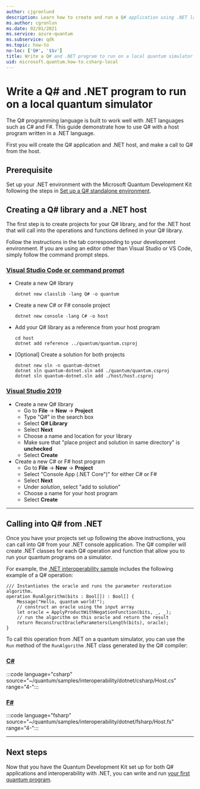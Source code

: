 ```yaml
---
author: cjgronlund
description: Learn how to create and run a Q# application using .NET languages on a local quantum simulator. Q# is built to work well with .NET languages such as C# and F#.
ms.author: cgronlun
ms.date: 02/01/2021
ms.service: azure-quantum
ms.subservice: qdk
ms.topic: how-to
no-loc: ['Q#', '$$v']
title: Write a Q# and .NET program to run on a local quantum simulator
uid: microsoft.quantum.how-to.csharp-local
---
```


# Write a Q# and .NET program to run on a local quantum simulator

The Q# programming language is built to work well with .NET languages such as C# and F#. This guide demonstrate how to use Q# with a host program written in a .NET language.

First you will create the Q# application and .NET host, and make a call to Q# from the host.

## Prerequisite

Set up your .NET environment with the Microsoft Quantum Development Kit following the steps in [Set up a Q# standalone environment](xref:microsoft.quantum.install-qdk.overview.standalone#q-and-other-ides).

## Creating a Q# library and a .NET host

The first step is to create projects for your Q# library, and for the .NET host that will call into the operations and functions defined in your Q# library.

Follow the instructions in the tab corresponding to your development environment.
If you are using an editor other than Visual Studio or VS Code, simply follow the command prompt steps.

### [Visual Studio Code or command prompt](#tab/tabid-cmdline)

- Create a new Q# library

  ```dotnetcli
  dotnet new classlib -lang Q# -o quantum
  ```

- Create a new C# or F# console project

  ```dotnetcli
  dotnet new console -lang C# -o host  
  ```

- Add your Q# library as a reference from your host program

  ```dotnetcli
  cd host
  dotnet add reference ../quantum/quantum.csproj
  ```

- [Optional] Create a solution for both projects

  ```dotnetcli
  dotnet new sln -n quantum-dotnet
  dotnet sln quantum-dotnet.sln add ./quantum/quantum.csproj
  dotnet sln quantum-dotnet.sln add ./host/host.csproj
  ```

### [Visual Studio 2019](#tab/tabid-vs2019)

- Create a new Q# library
  - Go to **File** -> **New** -> **Project**
  - Type "Q#" in the search box
  - Select **Q# Library**
  - Select **Next**
  - Choose a name and location for your library
  - Make sure that "place project and solution in same directory" is **unchecked**
  - Select **Create**
- Create a new C# or F# host program
  - Go to **File** → **New** → **Project**
  - Select "Console App (.NET Core")" for either C# or F#
  - Select **Next**
  - Under *solution*, select "add to solution"
  - Choose a name for your host program
  - Select **Create**

***

## Calling into Q# from .NET

Once you have your projects set up following the above instructions, you can call into Q# from your .NET console application.
The Q# compiler will create .NET classes for each Q# operation and function that allow you to run your quantum programs on a simulator.

For example, the [.NET interoperability sample](https://github.com/microsoft/Quantum/tree/main/samples/interoperability/dotnet) includes the following example of a Q# operation:

```qsharp
/// Instantiates the oracle and runs the parameter restoration algorithm.
operation RunAlgorithm(bits : Bool[]) : Bool[] {
    Message("Hello, quantum world!");
    // construct an oracle using the input array
    let oracle = ApplyProductWithNegationFunction(bits, _, _);
    // run the algorithm on this oracle and return the result
    return ReconstructOracleParameters(Length(bits), oracle);
}
```

To call this operation from .NET on a quantum simulator, you can use the `Run` method of the `RunAlgorithm` .NET class generated by the Q# compiler:

### [C#](#tab/tabid-csharp)

:::code language="csharp" source="~/quantum/samples/interoperability/dotnet/csharp/Host.cs" range="4-":::

### [F#](#tab/tabid-fsharp)

:::code language="fsharp" source="~/quantum/samples/interoperability/dotnet/fsharp/Host.fs" range="4-":::

***

## Next steps

Now that you have the Quantum Development Kit set up for both Q# applications and interoperability with .NET, you can write and run [your first quantum program](xref:microsoft.quantum.tutorial-qdk.random-number).